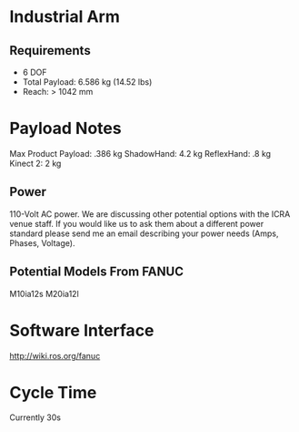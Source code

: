 # Industrial Arm

## Requirements

 - 6 DOF
 - Total Payload: 6.586 kg (14.52 lbs)
 - Reach: > 1042 mm


# Payload Notes

Max Product Payload: .386 kg
ShadowHand: 4.2 kg
ReflexHand: .8 kg
Kinect 2: 2 kg

## Power

110-Volt AC power. We are discussing other potential options with the ICRA venue staff. If you would like us to ask them about a different power standard please send me an email describing your power needs (Amps, Phases, Voltage).

## Potential Models From FANUC

M10ia12s
M20ia12l

# Software Interface

http://wiki.ros.org/fanuc

# Cycle Time

Currently 30s
